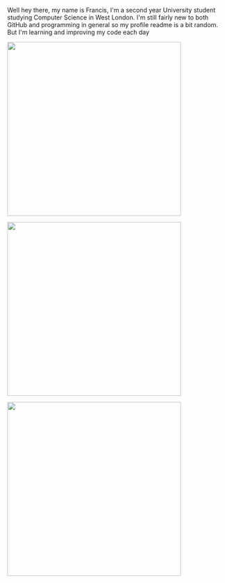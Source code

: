Well hey there, my name is Francis, I'm a second year University student studying Computer Science in West London. I'm still fairly new to both GitHub and programming in general so my profile readme is a bit random. But I'm learning and improving my code each day

<p>
  <img height="400em" src="https://wakatime.com/share/@0090ab59-b491-43cc-9eac-edbd2549f21d/d661718d-e7bf-437b-8dc5-7e699906a371.svg"/>
</p>
  
<p>
  <img align="center" height="400em" src="https://wakatime.com/share/@0090ab59-b491-43cc-9eac-edbd2549f21d/01e298da-02e3-4597-9687-1d4ade7d968d.svg"/>
</p>

<p>
  <img height="400em" src="https://wakatime.com/share/@0090ab59-b491-43cc-9eac-edbd2549f21d/b2f32e8b-96eb-4b37-93dd-75598eeba1d2.svg"/>
</p>
